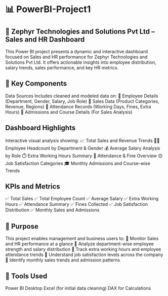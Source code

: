 # 📊 PowerBI-Project1
💼 Zephyr Technologies and Solutions Pvt Ltd – Sales and HR Dashboard
------------------------------------------------------------------------
This Power BI project presents a dynamic and interactive dashboard focused on Sales and HR performance for Zephyr Technologies and Solutions Pvt Ltd. It offers actionable insights into employee distribution, salary trends, sales performance, and key HR metrics.

🔧 Key Components
----------------------
Data Sources
Includes cleaned and modeled data on:
📍 Employee Details (Department, Gender, Salary, Job Role)
📍 Sales Data (Product Categories, Revenue, Regions)
📍 Attendance Records (Working Days, Fines, Extra Hours)
📍 Admissions and Course Details (For Sales Analysis)

Dashboard Highlights
-----------------------
Interactive visual analysis showing:
📈 Total Sales and Revenue Trends
👨‍💼 Employee Headcount by Department & Gender
💰 Average Salary Analysis by Role
⏱️ Extra Working Hours Summary
📅 Attendance & Fine Overview
😊 Job Satisfaction Categories
🎓 Monthly Admissions and Course-wise Trends

KPIs and Metrics
------------------
✅ Total Sales
✅ Total Employee Count
✅ Average Salary
✅ Extra Working Hours
✅ Attendance Summary
✅ Fines Collected
✅ Job Satisfaction Distribution
✅ Monthly Sales and Admissions

🎯 Purpose
------------
This project enables management and business users to:
📌 Monitor Sales and HR performance at a glance
📌 Analyze department-wise employee strength and salary distribution
📌 Track extra working hours and employee attendance trends
📌 Understand job satisfaction levels across the company
📌 Identify monthly sales trends and admission patterns

📂 Tools Used
-----------------
Power BI Desktop
Excel (for initial data cleaning)
DAX for Calculations
